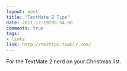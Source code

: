 ```yaml
---
layout: post
title: "TextMate 2 Tips"
date: 2011-12-19T08:54:00
comments: true
tags:
- links
link: http://tm2tips.tumblr.com/
---
```

For the TextMate 2 nerd on your Christmas list.
